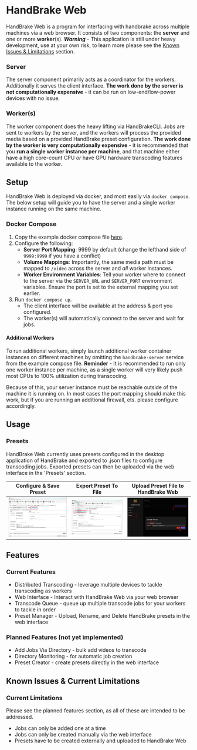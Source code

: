 # HandBrake Web

HandBrake Web is a program for interfacing with handbrake across multiple machines via a web browser. It consists of two components: the **server** and one or more **worker**(s). **_Warning_** - This application is still under heavy development, use at your own risk, to learn more please see the [Known Issues & Limitations](#known-issues-&-limitations) section.

### Server

The server component primarily acts as a coordinator for the workers. Additionally it serves the client interface. **The work done by the server is not computationally expensive** - it can be run on low-end/low-power devices with no issue.

### Worker(s)

The worker component does the heavy lifting via HandBrakeCLI. Jobs are sent to workers by the server, and the workers will process the provided media based on a provided HandBrake preset configuration. **The work done by the worker is very computationally expensive** - it is recommended that you **run a single worker instance per machine**, and that machine either have a high core-count CPU _or_ have GPU hardware transcoding features available to the worker.

## Setup

HandBrake Web is deployed via docker, and most easily via `docker compose`. The below setup will guide you to have the server and a single worker instance running on the same machine.

### Docker Compose

1. Copy the example docker compose file [here](./docker/docker-compose.yaml).
2. Configure the following:
    - **Server Port Mapping**: 9999 by default (change the lefthand side of `9999:9999` if you have a conflict)
    - **Volume Mappings**: Importantly, the same media path must be mapped to `/video` across the server and _all_ worker instances.
    - **Worker Environment Variables**: Tell your worker where to connect to the server via the `SERVER_URL` and `SERVER_PORT` environment variables. Ensure the port is set to the external mapping you set earlier.
3. Run `docker compose up`.
    - The client interface will be available at the address & port you configured.
    - The worker(s) will automatically connect to the server and wait for jobs.

#### Additional Workers

To run additional workers, simply launch additional worker container instances on different machines by omitting the `handbrake-server` service from the example compose file. **Reminder** - It is recommended to run only one worker instance per machine, as a single worker will very likely push most CPUs to 100% utilization during transcoding.

Because of this, your server instance must be reachable outside of the machine it is running on. In most cases the port mapping should make this work, but if you are running an additional firewall, ets. please configure accordingly.

## Usage

### Presets

HandBrake Web currently uses presets configured in the desktop application of HandBrake and
exported to .json files to configure transcoding jobs. Exported presets can then be uploaded via the web interface in the 'Presets' section.

| Configure & Save Preset                          | Export Preset To File                              | Upload Preset File to HandBrake Web                |
| ------------------------------------------------ | -------------------------------------------------- | -------------------------------------------------- |
| ![image](./images/readme/readme-preset-save.png) | ![image](./images/readme/readme-preset-export.png) | ![image](./images/readme/readme-preset-upload.png) |

## Features

### Current Features

-   Distributed Transcoding - leverage multiple devices to tackle transcoding as workers
-   Web Interface - Interact with HandBrake Web via your web browser
-   Transcode Queue - queue up multiple transcode jobs for your workers to tackle in order
-   Preset Manager - Upload, Rename, and Delete HandBrake presets in the web interface

### Planned Features (not yet implemented)

-   Add Jobs Via Directory - bulk add videos to transcode
-   Directory Monitoring - for automatic job creation
-   Preset Creator - create presets directly in the web interface

## Known Issues & Current Limitations

### Current Limitations

Please see the planned features section, as all of these are intended to be addressed.

-   Jobs can only be added one at a time
-   Jobs can only be created manually via the web interface
-   Presets have to be created externally and uploaded to HandBrake Web
